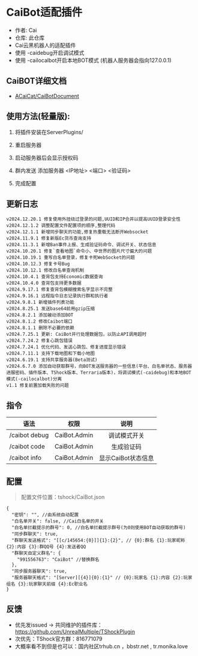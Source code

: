 # CaiBot适配插件

- 作者: Cai
- 仓库: 此仓库
- Cai云黑机器人的适配插件
- 使用 \-caidebug开启调试模式
- 使用 \-cailocalbot开启本地BOT模式 (机器人服务器会指向127.0.0.1)

## CaiBOT详细文档

- [ACaiCat/CaiBotDocument](https://github.com/ACaiCat/CaiBotDocument)

## 使用方法(轻量版):

1. 将插件安装在ServerPlugins/

2. 重启服务器

3. 启动服务器后会显示授权码

4. 群内发送 添加服务器 <IP地址> <端口> <验证码>

5. 完成配置

## 更新日志

```
v2024.12.20.1 修复使用外挂绕过登录的问题,UUID和IP合并以提高UUID登录安全性
v2024.12.1.2 调整配置文件配置项的顺序,整理代码
v2024.12.1.1 新增同步聊天的功能,修复热重载无法断开Websocket
v2024.11.9.1 修复新版Ec货币查询支持
v2024.11.3.1 新增Ban事件上报、生成验证码命令、调试开关、状态信息
v2024.10.20.1 修复`查看地图`命令小、中世界的图片尺寸偏大的问题
v2024.10.19.1 重写白名单登录，修复卡死WebSocket的问题
v2024.10.12.3 修复卡号Bug
v2024.10.12.1 修改白名单查询机制
v2024.10.4.1 查背包支持Economic数据查询
v2024.10.4.0 查背包支持更多数据
v2024.9.17.1 修复查背包模糊搜索名字显示不完整
v2024.9.16.1 远程指令日志记录执行群和执行者
v2024.9.8.1 新增插件列表功能
v2024.8.25.1 发送base64前用gzip压缩
v2024.8.2.1 添加被动添加BOT
v2024.8.1.2 修改Caibot端口
v2024.8.1.1 删除不必要的依赖
v2024.7.25.1 更新: CaiBot并行处理数据包，以防止API调用超时
v2024.7.24.2 修复心跳包错误
v2024.7.24.1 优化代码、发送心跳包、修复进度显示错误
v2024.7.11.1 支持下载地图和下载小地图
v2024.6.19.1 支持共享服务器(Beta测试)
v2024.6.7.0 添加自动获取群号，向BOT发送服务器的一些信息(平台、白名单状态、服务器进服密码、插件版本、TShock版本、Terraria版本)，将调试模式(-caidebug)和本地BOT模式(-cailocalbot)分离
v1.1 修复前置加载失败的问题
```

## 指令

| 语法             |      权限      |      说明      |
|----------------|:------------:|:------------:|
| /caibot debug	 | CaiBot.Admin |    调试模式开关    |
| /caibot code	  | CaiBot.Admin |    生成验证码     |
| /caibot info	  | CaiBot.Admin | 显示CaiBot状态信息 |

## 配置

> 配置文件位置：tshock/CaiBot.json

```json5
{
  "密钥": "", //由系统自动配置
  "白名单开关": false, //Cai白名单的开关
  "白名单拦截提示的群号": 0, //白名单拦截提示群号(为0则使用BOT自动获取的群号)
  "同步群聊天": true,
  "群聊天发送格式": "[[c/145654:{0}]]{1}:{2}", // {0}:群名 {1}:玩家昵称 {2}:内容 {3}:群QQ号 {4}:发送者QQ
  "群聊天自定义群名": {
    "991556763": "CaiBot" //替换群名
  },
  "同步服务器聊天": true,
  "服务器聊天格式": "[Server][{4}]{0}:{1}" // {0}:玩家名 {1}:内容 {2}:玩家组名 {3}:玩家聊天前缀 {4}:Ec职业名
}
```

## 反馈

- 优先发issued -> 共同维护的插件库：https://github.com/UnrealMultiple/TShockPlugin
- 次优先：TShock官方群：816771079
- 大概率看不到但是也可以：国内社区trhub.cn ，bbstr.net , tr.monika.love


